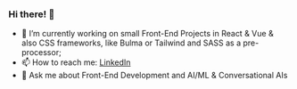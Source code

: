 ### Hi there! 👋

- 🔭 I’m currently working on small Front-End Projects in React & Vue & also CSS frameworks, like Bulma or Tailwind and SASS as a pre-processor;
- 📫 How to reach me: [LinkedIn](https://www.linkedin.com/in/marta-bento/)
- 💬 Ask me about Front-End Development and AI/ML & Conversational AIs

<!--
**MartaBento/MartaBento** is a ✨ _special_ ✨ repository because its `README.md` (this file) appears on your GitHub profile.

Here are some ideas to get you started:

- 🔭 I’m currently working on ...
- 🌱 I’m currently learning ...
- 👯 I’m looking to collaborate on ...
- 🤔 I’m looking for help with ...
- 💬 Ask me about ...
- 📫 How to reach me: ...
- 😄 Pronouns: ...
- ⚡ Fun fact: ...
-->
